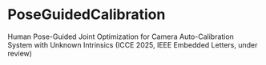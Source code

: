 # PoseGuidedCalibration
Human Pose-Guided Joint Optimization for Camera Auto-Calibration System with Unknown Intrinsics (ICCE 2025, IEEE Embedded Letters, under review)

